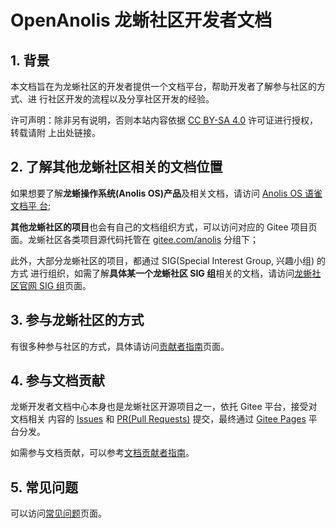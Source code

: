 # OpenAnolis 龙蜥社区开发者文档

## 1. 背景

本文档旨在为龙蜥社区的开发者提供一个文档平台，帮助开发者了解参与社区的方式、进
行社区开发的流程以及分享社区开发的经验。

许可声明：除非另有说明，否则本站内容依据 [CC BY-SA
4.0](https://creativecommons.org/licenses/by-sa/4.0/") 许可证进行授权，转载请附
上出处链接。

## 2. 了解其他龙蜥社区相关的文档位置

如果想要了解**龙蜥操作系统(Anolis OS)产品**及相关文档，请访问 [Anolis OS 语雀文档平
台](https://www.yuque.com/anolis-docs);

**其他龙蜥社区的项目**也会有自己的文档组织方式，可以访问对应的
Gitee 项目页面。龙蜥社区各类项目源代码托管在
[gitee.com/anolis](https://gitee.com/anolis) 分组下；

此外，大部分龙蜥社区的项目，都通过 SIG(Special Interest Group, 兴趣小组) 的方式
进行组织，如需了解**具体某一个龙蜥社区 SIG 组**相关的文档，请访问[龙蜥社区官网 SIG
组](https://openanolis.org/sig)页面。

## 3. 参与龙蜥社区的方式

有很多种参与社区的方式，具体请访问[贡献者指南](/CONTRIBUTING.md)页面。

## 4. 参与文档贡献

龙蜥开发者文档中心本身也是龙蜥社区开源项目之一，依托 Gitee 平台，接受对文档相关
内容的 [Issues](https://gitee.com/anolis/docs/issues) 和 [PR(Pull
Requests)](https://gitee.com/anolis/docs/pulls) 提交，最终通过 [Gitee
Pages](https://gitee.com/help/articles/4136) 平台分发。

如需参与文档贡献，可以参考[文档贡献者指南](/CONTRIBUTION-DOCS.md)。

## 5. 常见问题

可以访问[常见问题](/FAQ.md)页面。
